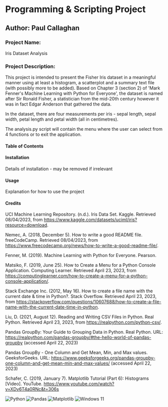 # Programming & Scripting Project

## Author: Paul Callaghan

### Project Name:

Iris Dataset Analysis

### Project Description:

This project is intended to present the Fisher Iris dataset in a meaningful manner using at least a histogram, a scatterplot and a summary text file (with possibly more to be added).
Based on Chapter 3 (section 2) of 'Mark Fenner's Machine Learning with Python for Everyone', the dataset is named after Sir Ronald Fisher, a statistician from the mid-20th century however it was in fact Edgar Anderson that gathered the data. 

In the dataset, there are four measurements per iris - sepal length, sepal width, petal length and petal width (all in centimetres).

The analysis.py script will contain the menu where the user can select from 4 functions or to exit the application. 


#### Table of Contents

#### Installation

Details of installation - may be removed if irrelevant

#### Usage

Explanation for how to use the project

#### Credits

UCI Machine Learning Repository. (n.d.). Iris Data Set. Kaggle. Retrieved 08/04/2023, from https://www.kaggle.com/datasets/uciml/iris?resource=download.

Nemec, A. (2018, December 5). How to write a good README file. freeCodeCamp. Retrieved 08/04/2023, from https://www.freecodecamp.org/news/how-to-write-a-good-readme-file/.

Fenner, M. (2019). Machine Learning with Python for Everyone. Pearson.

Matsiko, F. (2019, June 25). How to Create a Menu for a Python Console Application. Computing Learner. Retrieved April 23, 2023, from https://computinglearner.com/how-to-create-a-menu-for-a-python-console-application/.

Stack Exchange Inc. (2012, May 16). How to create a file name with the current date & time in Python?. Stack Overflow. Retrieved April 23, 2023, from https://stackoverflow.com/questions/10607688/how-to-create-a-file-name-with-the-current-date-time-in-python.

Liu, D. (2021, August 12). Reading and Writing CSV Files in Python. Real Python. Retrieved April 23, 2023, from https://realpython.com/python-csv/.

Pandas GroupBy: Your Guide to Grouping Data in Python. Real Python. URL: https://realpython.com/pandas-groupby/#the-hello-world-of-pandas-groupby (accessed April 22, 2023)

Pandas GroupBy - One Column and Get Mean, Min, and Max values. GeeksforGeeks. URL: https://www.geeksforgeeks.org/pandas-groupby-one-column-and-get-mean-min-and-max-values/ (accessed April 22, 2023)

Schafer, C. (2019, January 7). Matplotlib Tutorial (Part 6): Histograms [Video]. YouTube. https://www.youtube.com/watch?v=XDv6T4a0RNc&t=306s


![Python](https://img.shields.io/badge/python-3670A0?style=for-the-badge&logo=python&logoColor=ffdd54) ![Pandas](https://img.shields.io/badge/pandas-%23150458.svg?style=for-the-badge&logo=pandas&logoColor=white) 	![Matplotlib](https://img.shields.io/badge/Matplotlib-%23ffffff.svg?style=for-the-badge&logo=Matplotlib&logoColor=black) ![Windows 11](https://img.shields.io/badge/Windows%2011-%230079d5.svg?style=for-the-badge&logo=Windows%2011&logoColor=white)